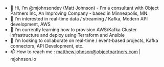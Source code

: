 - 👋 Hi, I’m @mjohnsondev (Matt Johnson) - I'm a consultant with Object Partners Inc, An Improving Company - based in Minneapolis, MN. 
- 👀 I’m interested in real-time data / streaming / Kafka, Modern API development, AWS
- 🌱 I’m currently learning how to provision AWS/Kafka Cluster infrastructure and deploy using Terraform and Ansible
- 💞️ I’m looking to collaborate on real-time / event-based projects, Kafka connectors, API Development, etc.
- 📫 How to reach me : matthew.johnson@objectpartners.com | mjohnson.io

